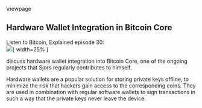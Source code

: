 \newpage
## Hardware Wallet Integration in Bitcoin Core

Listen to Bitcoin, Explained episode 30:\
![](qr/30.png){ width=25% }

discuss hardware wallet integration into Bitcoin Core, one of the ongoing projects that Sjors regularly contributes to himself.

Hardware wallets are a popular solution for storing private keys offline, to minimize the risk that hackers gain access to the corresponding coins. They are used in combination with regular software wallets to sign transactions in such a way that the private keys never leave the device.
